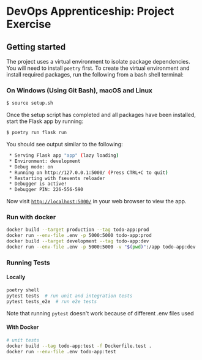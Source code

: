 # DevOps Apprenticeship: Project Exercise

## Getting started

The project uses a virtual environment to isolate package dependencies.  You will need to install `poetry` first. To create the virtual environment and install required packages, run the following from a bash shell terminal:

### On Windows (Using Git Bash), macOS and Linux
```bash
$ source setup.sh
```

Once the setup script has completed and all packages have been installed, start the Flask app by running:
```bash
$ poetry run flask run
```

You should see output similar to the following:
```bash
 * Serving Flask app "app" (lazy loading)
 * Environment: development
 * Debug mode: on
 * Running on http://127.0.0.1:5000/ (Press CTRL+C to quit)
 * Restarting with fsevents reloader
 * Debugger is active!
 * Debugger PIN: 226-556-590
```
Now visit [`http://localhost:5000/`](http://localhost:5000/) in your web browser to view the app.


### Run with docker
```sh
docker build --target production --tag todo-app:prod
docker run --env-file .env -p 5000:5000 todo-app:prod
docker build --target development --tag todo-app:dev
docker run --env-file .env -p 5000:5000 -v "$(pwd)":/app todo-app:dev
```

### Running Tests
#### Locally
```python
poetry shell
pytest tests  # run unit and integration tests
pytest tests_e2e  # run e2e tests
```

Note that running `pytest` doesn't work because of different .env files used

#### With Docker
```sh
# unit tests
docker build --tag todo-app:test -f Dockerfile.test .
docker run --env-file .env todo-app:test 
```